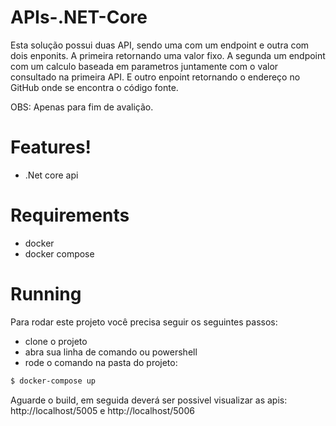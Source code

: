 # APIs-.NET-Core

Esta solução possui duas API, sendo uma com um endpoint e outra com dois enponits.
A primeira retornando uma valor fixo.
A segunda um endpoint com um calculo baseada em parametros juntamente com o valor consultado na primeira API.
E outro enpoint retornando o endereço no GitHub onde se encontra o código fonte.

OBS: Apenas para fim de avalição.

# Features!

  - .Net core api

# Requirements

 - docker
 - docker compose
 
# Running
Para rodar este projeto você precisa seguir os seguintes passos:
  - clone o projeto
  - abra sua linha de comando ou powershell
  - rode o comando na pasta do projeto: 
```sh
$ docker-compose up
```
Aguarde o build, em seguida deverá ser possivel visualizar as apis: http://localhost/5005
e http://localhost/5006
